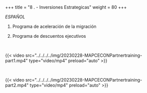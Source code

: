 +++ 
title = "8 . - Inversiones Estrategicas" 
weight = 80
+++

*ESPAÑOL*

1. Programa de aceleración de la migración

1. Programa de descuentos ejecutivos

<br>

{{< video src="../../../../img/20230228-MAPCECONPartnertraining-part1.mp4" type="video/mp4" preload="auto" >}}

<br>

{{< video src="../../../../img/20230228-MAPCECONPartnertraining-part2.mp4" type="video/mp4" preload="auto" >}}